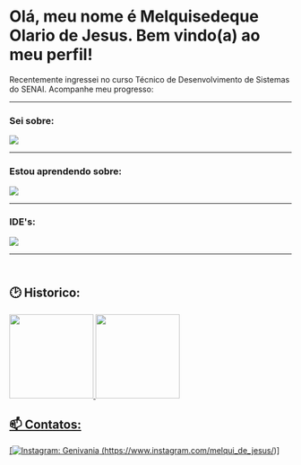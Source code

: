 # Olá, meu nome é Melquisedeque Olario de Jesus. Bem vindo(a) ao meu perfil!

Recentemente ingressei no curso Técnico de Desenvolvimento de Sistemas do SENAI. Acompanhe meu progresso:

---
<p align="center">
<h3>Sei sobre:</h3>
  <a href="https://skillicons.dev">
    <img src="https://skillicons.dev/icons?i=html,css,figma,java,azure,linux,github&theme=dark" />
  </a>
</p>

---
<h3>Estou aprendendo sobre:</h3>
  <a href="https://skillicons.dev">
    <img src="https://skillicons.dev/icons?i=mysql,nodejs,js,python,tailwind&theme=dark" />
  </a>
</p>

---
<p align="center">
<h3>IDE's:</h3>

  <a href="https://skillicons.dev">
    <img src="https://skillicons.dev/icons?i=eclipse,vscode,androidstudio&theme=dark" />
  </a>
</p>

---
## <br> 🕑 Historico:</br>
<div>
  <a href="https://github.com/Dumel">
  <img height="150em" src="https://github-readme-stats.vercel.app/api?username=Dumel&show_icons=true&theme=dark&include_all_commits=true&count_private=true"/>
  <img height="150em" src="https://github-readme-stats.vercel.app/api/top-langs/?username=Dumel&layout=compact&langs_count=7&theme=dark"/>
</div>


##  📫 Contatos: 


[![Instagram: Genivania](https://www.vectorlogo.zone/logos/instagram/instagram-ar21.svg) (https://www.instagram.com/melqui_de_jesus/)] 
